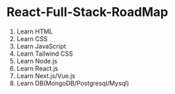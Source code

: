 # React-Full-Stack-RoadMap

<ol>
  <li>Learn HTML</li>
  <li>Learn CSS</li>
  <li>Learn JavaScript</li>
  <li>Learn Tailwind CSS</li>
  <li>Learn Node.js</li>
  <li>Learn React.js</li>
  <li>Learn Next.js/Vue.js</li>
  <li>Learn DB(MongoDB/Postgresql/Mysql)</li>
</ol>
